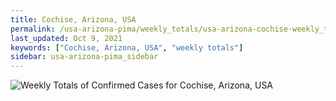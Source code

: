 ```yaml
---
title: Cochise, Arizona, USA
permalink: /usa-arizona-pima/weekly_totals/usa-arizona-cochise-weekly_totals.html
last_updated: Oct 9, 2021
keywords: ["Cochise, Arizona, USA", "weekly totals"]
sidebar: usa-arizona-pima_sidebar
---
```


![Weekly Totals of Confirmed Cases for Cochise, Arizona, USA](/covid_tracker/images/graphs/usa-arizona-cochise-weekly_totals_graph.png)

